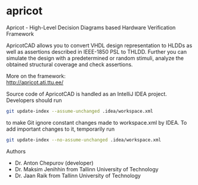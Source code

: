 apricot
=======

Apricot - High-Level Decision Diagrams based Hardware Verification Framework

ApricotCAD allows you to convert VHDL design representation to HLDDs as well
as assertions described in IEEE-1850 PSL to THLDD. Further you can simulate
the design with a predetermined or random stimuli, analyze the obtained
structural coverage and check assertions.

More on the framework:  
http://apricot.ati.ttu.ee/


Source code of ApricotCAD is handled as an IntelliJ IDEA project.
Developers should run

```sh
git update-index --assume-unchanged .idea/workspace.xml
```

to make Git ignore constant changes made to workspace.xml by IDEA.
To add important changes to it, temporarily run

```sh
git update-index --no-assume-unchanged .idea/workspace.xml
```


Authors

- Dr. Anton Chepurov (developer)
- Dr. Maksim Jenihhin from Tallinn University of Technology
- Dr. Jaan Raik from Tallinn University of Technology
